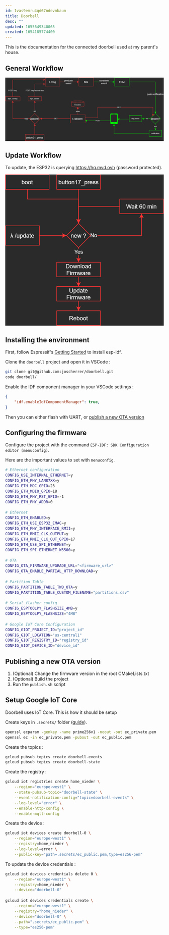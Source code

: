 ```yaml
---
id: 1vas9emru4qd67ndevnbaun
title: Doorbell
desc: ""
updated: 1655649340065
created: 1654185774400
---
```


This is the documentation for the connected doorbell used at my parent's house.

## General Workflow

![doorbell-workflow](/assets/doorbell.png)

## Update Workflow

To update, the ESP32 is querying https://hq.mvd.ovh (password protected).

![doorbell-update](/assets/doorbell_update.png)

## Installing the environment

First, follow Espressif's [Getting Started](https://docs.espressif.com/projects/esp-idf/en/latest/esp32/get-started/index.html) to install esp-idf.

Clone the `doorbell` project and open it in VSCode :

```bash
git clone git@github.com:joscherrer/doorbell.git
code doorbell/
```

Enable the IDF component manager in your VSCode settings :
```json
{
    "idf.enableIdfComponentManager": true,
}
```

Then you can either flash with UART, or [publish a new OTA version](#publishing-a-new-ota-version)

## Configuring the firmware

Configure the project with the command `ESP-IDF: SDK Configuration editor (menuconfig)`.

Here are the important values to set with `menuconfig`.

```bash
# Ethernet configuration
CONFIG_USE_INTERNAL_ETHERNET=y
CONFIG_ETH_PHY_LAN87XX=y
CONFIG_ETH_MDC_GPIO=23
CONFIG_ETH_MDIO_GPIO=18
CONFIG_ETH_PHY_RST_GPIO=-1
CONFIG_ETH_PHY_ADDR=0

# Ethernet
CONFIG_ETH_ENABLED=y
CONFIG_ETH_USE_ESP32_EMAC=y
CONFIG_ETH_PHY_INTERFACE_RMII=y
CONFIG_ETH_RMII_CLK_OUTPUT=y
CONFIG_ETH_RMII_CLK_OUT_GPIO=17
CONFIG_ETH_USE_SPI_ETHERNET=y
CONFIG_ETH_SPI_ETHERNET_W5500=y

# OTA
CONFIG_OTA_FIRMWARE_UPGRADE_URL="<firmware_url>"
CONFIG_OTA_ENABLE_PARTIAL_HTTP_DOWNLOAD=y

# Partition Table
CONFIG_PARTITION_TABLE_TWO_OTA=y
CONFIG_PARTITION_TABLE_CUSTOM_FILENAME="partitions.csv"

# Serial flasher config
CONFIG_ESPTOOLPY_FLASHSIZE_4MB=y
CONFIG_ESPTOOLPY_FLASHSIZE="4MB"

# Google IoT Core Configuration
CONFIG_GIOT_PROJECT_ID="project_id"
CONFIG_GIOT_LOCATION="us-central1"
CONFIG_GIOT_REGISTRY_ID="registry_id"
CONFIG_GIOT_DEVICE_ID="device_id"
```

## Publishing a new OTA version

1. (Optional) Change the firmware version in the root CMakeLists.txt
2. (Optional) Build the project
3. Run the `publish.sh` script

## Setup Google IoT Core

Doorbell uses IoT Core. This is how it should be setup

Create keys in `.secrets/` folder ([guide](https://cloud.google.com/iot/docs/how-tos/credentials/keys#generating_an_elliptic_curve_keys)).

```bash
openssl ecparam -genkey -name prime256v1 -noout -out ec_private.pem
openssl ec -in ec_private.pem -pubout -out ec_public.pem
```

Create the topics :

```bash
gcloud pubsub topics create doorbell-events
gcloud pubsub topics create doorbell-state
```

Create the registry :

```bash
gcloud iot registries create home_nieder \
    --region="europe-west1" \
    --state-pubsub-topic="doorbell-state" \
    --event-notification-config="topic=doorbell-events" \
    --log-level="error" \
    --enable-http-config \
    --enable-mqtt-config
```

Create the device :

```bash
gcloud iot devices create doorbell-0 \
    --region="europe-west1" \
    --registry=home_nieder \
    --log-level=error \
    --public-key="path=.secrets/ec_public.pem,type=es256-pem"
```

To update the device credentials :

```bash
gcloud iot devices credentials delete 0 \
    --region="europe-west1" \
    --registry=home_nieder \
    --device="doorbell-0"

gcloud iot devices credentials create \
    --region="europe-west1" \
    --registry="home_nieder" \
    --device="doorbell-0" \
    --path=".secrets/ec_public.pem" \
    --type="es256-pem"
```
